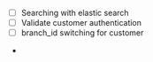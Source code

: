 - [ ] Searching with elastic search
- [ ] Validate customer authentication
- [ ] branch_id switching for customer
- 